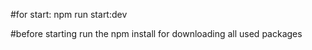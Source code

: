 #for start: 
npm run start:dev

#before starting run the npm install for downloading all used packages


